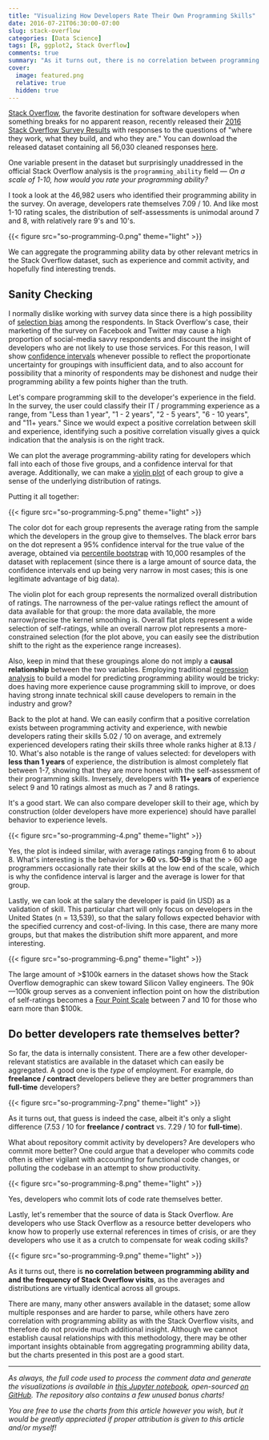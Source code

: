 ```yaml
---
title: "Visualizing How Developers Rate Their Own Programming Skills"
date: 2016-07-21T06:30:00-07:00
slug: stack-overflow
categories: [Data Science]
tags: [R, ggplot2, Stack Overflow]
comments: true
summary: "As it turns out, there is no correlation between programming ability and the frequency of Stack Overflow visits."
cover:
  image: featured.png
  relative: true
  hidden: true
---
```


[Stack Overflow](http://stackoverflow.com), the favorite destination for software developers when something breaks for no apparent reason, recently released their [2016 Stack Overflow Survey Results](http://stackoverflow.com/research/developer-survey-2016) with responses to the questions of "where they work, what they build, and who they are." You can download the released dataset containing all 56,030 cleaned responses [here](http://stackoverflow.com/research).

One variable present in the dataset but surprisingly unaddressed in the official Stack Overflow analysis is the `programming_ability` field — _On a scale of 1-10, how would you rate your programming ability?_

I took a look at the 46,982 users who identified their programming ability in the survey. On average, developers rate themselves 7.09 / 10. And like most 1-10 rating scales, the distribution of self-assessments is unimodal around 7 and 8, with relatively rare 9's and 10's.

{{< figure src="so-programming-0.png" theme="light" >}}

We can aggregate the programming ability data by other relevant metrics in the Stack Overflow dataset, such as experience and commit activity, and hopefully find interesting trends.

## Sanity Checking

I normally dislike working with survey data since there is a high possibility of [selection bias](https://en.wikipedia.org/wiki/Selection_bias) among the respondents. In Stack Overflow's case, their marketing of the survey on Facebook and Twitter may cause a high proportion of social-media savvy respondents and discount the insight of developers who are not likely to use those services. For this reason, I will show [confidence intervals](https://en.wikipedia.org/wiki/Confidence_interval) whenever possible to reflect the proportionate uncertainty for groupings with insufficient data, and to also account for possibility that a minority of respondents may be dishonest and nudge their programming ability a few points higher than the truth.

Let's compare programming skill to the developer's experience in the field. In the survey, the user could classify their IT / programming experience as a range, from "Less than 1 year", "1 - 2 years", "2 - 5 years", "6 - 10 years", and "11+ years." Since we would expect a positive correlation between skill and experience, identifying such a positive correlation visually gives a quick indication that the analysis is on the right track.

We can plot the average programming-ability rating for developers which fall into each of those five groups, and a confidence interval for that average. Additionally, we can make a [violin plot](https://en.wikipedia.org/wiki/Violin_plot) of each group to give a sense of the underlying distribution of ratings.

Putting it all together:

{{< figure src="so-programming-5.png" theme="light" >}}

The color dot for each group represents the average rating from the sample which the developers in the group give to themselves. The black error bars on the dot represent a 95% confidence interval for the true value of the average, obtained via [percentile bootstrap](http://minimaxir.com/2015/09/bootstrap-resample/) with 10,000 resamples of the dataset with replacement (since there is a large amount of source data, the confidence intervals end up being very narrow in most cases; this is one legitimate advantage of big data).

The violin plot for each group represents the normalized overall distribution of ratings. The narrowness of the per-value ratings reflect the amount of data available for that group: the more data available, the more narrow/precise the kernel smoothing is. Overall flat plots represent a wide selection of self-ratings, while an overall narrow plot represents a more-constrained selection (for the plot above, you can easily see the distribution shift to the right as the experience range increases).

Also, keep in mind that these groupings alone do not imply a **causal relationship** between the two variables. Employing traditional [regression analysis](https://en.wikipedia.org/wiki/Regression_analysis) to build a model for predicting programming ability would be tricky: does having more experience cause programming skill to improve, or does having strong innate technical skill cause developers to remain in the industry and grow?

Back to the plot at hand. We can easily confirm that a positive correlation exists between programming activity and experience, with newbie developers rating their skills 5.02 / 10 on average, and extremely experienced developers rating their skills three whole ranks higher at 8.13 / 10. What's also notable is the range of values selected: for developers with **less than 1 years** of experience, the distribution is almost completely flat between 1-7, showing that they are more honest with the self-assessment of their programming skills. Inversely, developers with **11+ years** of experience select 9 and 10 ratings almost as much as 7 and 8 ratings.

It's a good start. We can also compare developer skill to their age, which by construction (older developers have more experience) should have parallel behavior to experience levels.

{{< figure src="so-programming-4.png" theme="light" >}}

Yes, the plot is indeed similar, with average ratings ranging from 6 to about 8. What's interesting is the behavior for **> 60** vs. **50-59** is that the > 60 age programmers occasionally rate their skills at the low end of the scale, which is why the confidence interval is larger and the average is lower for that group.

Lastly, we can look at the salary the developer is paid (in USD) as a validation of skill. This particular chart will only focus on developers in the United States (n = 13,539), so that the salary follows expected behavior with the specified currency and cost-of-living. In this case, there are many more groups, but that makes the distribution shift more apparent, and more interesting.

{{< figure src="so-programming-6.png" theme="light" >}}

The large amount of >$100k earners in the dataset shows how the Stack Overflow demographic can skew toward Silicon Valley engineers. The $90k—$100k group serves as a convenient inflection point on how the distribution of self-ratings becomes a [Four Point Scale](http://tvtropes.org/pmwiki/pmwiki.php/Main/FourPointScale) between 7 and 10 for those who earn more than $100k.

## Do better developers rate themselves better?

So far, the data is internally consistent. There are a few other developer-relevant statistics are available in the dataset which can easily be aggregated. A good one is the _type_ of employment. For example, do **freelance / contract** developers believe they are better programmers than **full-time** developers?

{{< figure src="so-programming-7.png" theme="light" >}}

As it turns out, that guess is indeed the case, albeit it's only a slight difference (7.53 / 10 for **freelance / contract** vs. 7.29 / 10 for **full-time**).

What about repository commit activity by developers? Are developers who commit more better? One could argue that a developer who commits code often is either vigilant with accounting for functional code changes, or polluting the codebase in an attempt to show productivity.

{{< figure src="so-programming-8.png" theme="light" >}}

Yes, developers who commit lots of code rate themselves better.

Lastly, let's remember that the source of data is Stack Overflow. Are developers who use Stack Overflow as a resource better developers who know how to properly use external references in times of crisis, or are they developers who use it as a crutch to compensate for weak coding skills?

{{< figure src="so-programming-9.png" theme="light" >}}

As it turns out, there is **no correlation between programming ability and and the frequency of Stack Overflow visits**, as the averages and distributions are virtually identical across all groups.

There are many, many other answers available in the dataset; some allow multiple responses and are harder to parse, while others have zero correlation with programming ability as with the Stack Overflow visits, and therefore do not provide much additional insight. Although we cannot establish causal relationships with this methodology, there may be other important insights obtainable from aggregating programming ability data, but the charts presented in this post are a good start.

---

_As always, the full code used to process the comment data and generate the visualizations is available in [this Jupyter notebook](https://github.com/minimaxir/stack-overflow-survey/blob/master/stack_overflow_dev_survey.ipynb), open-sourced [on GitHub](https://github.com/minimaxir/stack-overflow-survey). The repository also contains a few unused bonus charts!_

_You are free to use the charts from this article however you wish, but it would be greatly appreciated if proper attribution is given to this article and/or myself!_

